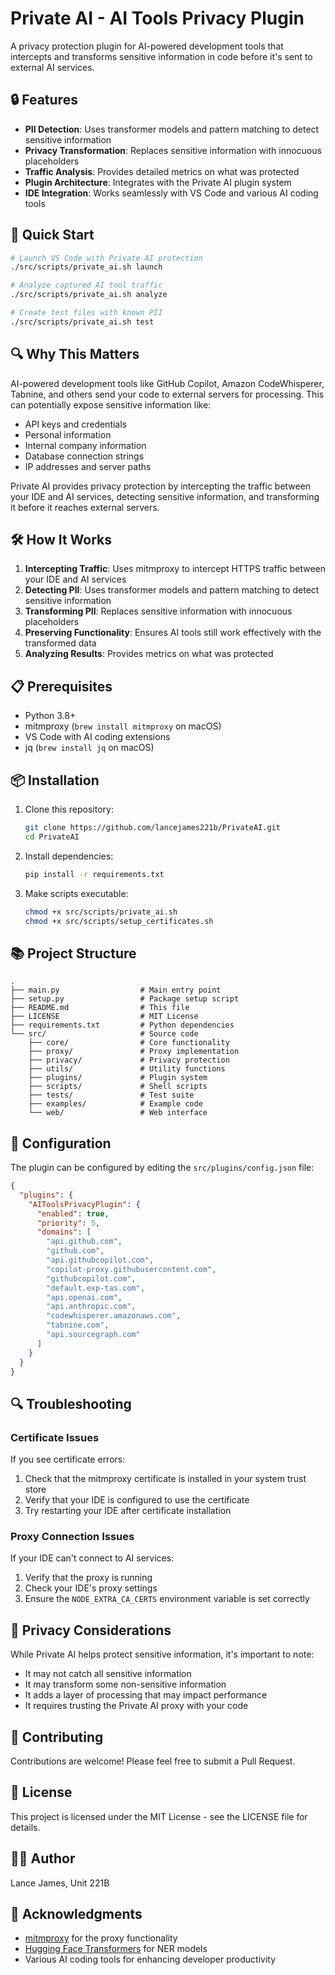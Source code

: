 # Private AI - AI Tools Privacy Plugin

A privacy protection plugin for AI-powered development tools that intercepts and transforms sensitive information in code before it's sent to external AI services.

## 🔒 Features

- **PII Detection**: Uses transformer models and pattern matching to detect sensitive information
- **Privacy Transformation**: Replaces sensitive information with innocuous placeholders
- **Traffic Analysis**: Provides detailed metrics on what was protected
- **Plugin Architecture**: Integrates with the Private AI plugin system
- **IDE Integration**: Works seamlessly with VS Code and various AI coding tools

## 🚀 Quick Start

```bash
# Launch VS Code with Private AI protection
./src/scripts/private_ai.sh launch

# Analyze captured AI tool traffic
./src/scripts/private_ai.sh analyze

# Create test files with known PII
./src/scripts/private_ai.sh test
```

## 🔍 Why This Matters

AI-powered development tools like GitHub Copilot, Amazon CodeWhisperer, Tabnine, and others send your code to external servers for processing. This can potentially expose sensitive information like:

- API keys and credentials
- Personal information
- Internal company information
- Database connection strings
- IP addresses and server paths

Private AI provides privacy protection by intercepting the traffic between your IDE and AI services, detecting sensitive information, and transforming it before it reaches external servers.

## 🛠️ How It Works

1. **Intercepting Traffic**: Uses mitmproxy to intercept HTTPS traffic between your IDE and AI services
2. **Detecting PII**: Uses transformer models and pattern matching to detect sensitive information
3. **Transforming PII**: Replaces sensitive information with innocuous placeholders
4. **Preserving Functionality**: Ensures AI tools still work effectively with the transformed data
5. **Analyzing Results**: Provides metrics on what was protected

## 📋 Prerequisites

- Python 3.8+
- mitmproxy (`brew install mitmproxy` on macOS)
- VS Code with AI coding extensions
- jq (`brew install jq` on macOS)

## 📦 Installation

1. Clone this repository:
   ```bash
   git clone https://github.com/lancejames221b/PrivateAI.git
   cd PrivateAI
   ```

2. Install dependencies:
   ```bash
   pip install -r requirements.txt
   ```

3. Make scripts executable:
   ```bash
   chmod +x src/scripts/private_ai.sh
   chmod +x src/scripts/setup_certificates.sh
   ```

## 📚 Project Structure

```
.
├── main.py                  # Main entry point
├── setup.py                 # Package setup script
├── README.md                # This file
├── LICENSE                  # MIT License
├── requirements.txt         # Python dependencies
└── src/                     # Source code
    ├── core/                # Core functionality
    ├── proxy/               # Proxy implementation
    ├── privacy/             # Privacy protection
    ├── utils/               # Utility functions
    ├── plugins/             # Plugin system
    ├── scripts/             # Shell scripts
    ├── tests/               # Test suite
    ├── examples/            # Example code
    └── web/                 # Web interface
```

## 🔧 Configuration

The plugin can be configured by editing the `src/plugins/config.json` file:

```json
{
  "plugins": {
    "AIToolsPrivacyPlugin": {
      "enabled": true,
      "priority": 5,
      "domains": [
        "api.github.com",
        "github.com",
        "api.githubcopilot.com",
        "copilot-proxy.githubusercontent.com",
        "githubcopilot.com",
        "default.exp-tas.com",
        "api.openai.com",
        "api.anthropic.com",
        "codewhisperer.amazonaws.com",
        "tabnine.com",
        "api.sourcegraph.com"
      ]
    }
  }
}
```

## 🔍 Troubleshooting

### Certificate Issues

If you see certificate errors:
1. Check that the mitmproxy certificate is installed in your system trust store
2. Verify that your IDE is configured to use the certificate
3. Try restarting your IDE after certificate installation

### Proxy Connection Issues

If your IDE can't connect to AI services:
1. Verify that the proxy is running
2. Check your IDE's proxy settings
3. Ensure the `NODE_EXTRA_CA_CERTS` environment variable is set correctly

## 📝 Privacy Considerations

While Private AI helps protect sensitive information, it's important to note:
- It may not catch all sensitive information
- It may transform some non-sensitive information
- It adds a layer of processing that may impact performance
- It requires trusting the Private AI proxy with your code

## 🤝 Contributing

Contributions are welcome! Please feel free to submit a Pull Request.

## 📄 License

This project is licensed under the MIT License - see the LICENSE file for details.

## 👨‍💻 Author

Lance James, Unit 221B

## 🙏 Acknowledgments

- [mitmproxy](https://mitmproxy.org/) for the proxy functionality
- [Hugging Face Transformers](https://huggingface.co/transformers/) for NER models
- Various AI coding tools for enhancing developer productivity